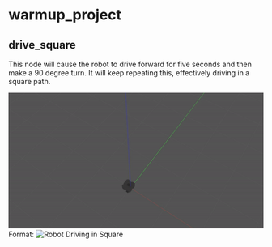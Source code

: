 # warmup_project

## drive_square
This node will cause the robot to drive forward for five seconds and then make a 90 degree turn. It will keep repeating this, effectively driving in a square path.

![Drive Square](/drive_square.gif)
Format: ![Robot Driving in Square](url)

